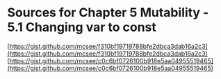 # Sources for Chapter 5 Mutability - 5.1 Changing var to const

[https://gist.github.com/mcsee/f310bf19719788bfe2dbca3dab16a2c3](https://gist.github.com/mcsee/f310bf19719788bfe2dbca3dab16a2c3)
[https://gist.github.com/mcsee/c0c6bf0726100b918e5aa04955519465](https://gist.github.com/mcsee/c0c6bf0726100b918e5aa04955519465)